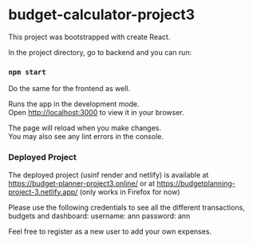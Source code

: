 # budget-calculator-project3

This project was bootstrapped with create React. 

In the project directory, go to backend and you can run:

### `npm start`

Do the same for the frontend as well.

Runs the app in the development mode.\
Open [http://localhost:3000](http://localhost:3000) to view it in your browser.

The page will reload when you make changes.\
You may also see any lint errors in the console.

### Deployed Project

The deployed project (usinf render and netlify) is available at https://budget-planner-project3.online/ or at https://budgetplanning-project-3.netlify.app/ (only works in Firefox for now)

Please use the following credentials to see all the different transactions, budgets and dashboard:
username: ann
password: ann

Feel free to register as a new user to add your own expenses.
